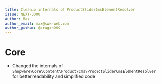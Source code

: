 ```yaml
---
title: Cleanup internals of ProductSliderCmsElementResolver
issue: NEXT-0000
author: Max
author_email: max@swk-web.com
author_github: @aragon999
---
```

# Core
* Changed the internals of `Shopware\Core\Content\Product\Cms\ProductSliderCmsElementResolver` for better readability and simplified code
